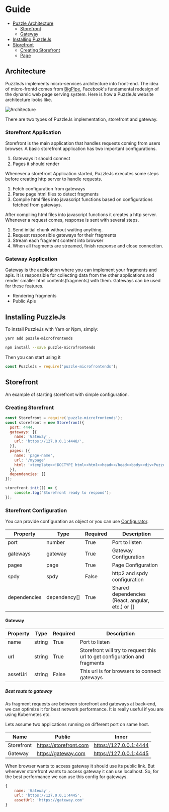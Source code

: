# Guide

* [Puzzle Architecture](#architecture)
    * [Storefront](#storefront-application)
    * [Gateway](#gateway-application)
* [Installing PuzzleJs](#installing-puzzlejs)
* [Storefront](#storefront)
    * [Creating Storefront](#creating-storefront)
    * [Page](#page)

## Architecture

PuzzleJs implements micro-services architecture into front-end. The idea of micro-frontd comes from [BigPipe](https://www.facebook.com/notes/facebook-engineering/bigpipe-pipelining-web-pages-for-high-performance/389414033919/), Facebook's fundamental redesign of the dynamic web page serving system. Here is how a PuzzleJs website architecture looks like.

![Architecture](https://i.gyazo.com/647c7733aa6fb47839037d3fab2d3ee0.png)

There are two types of PuzzleJs implementation, storefront and gateway.

### Storefront Application

Storefront is the main application that handles requests coming from users browser. A basic storefront application has two important configurations.

1. Gateways it should connect
2. Pages it should render

Whenever a storefront Application started, PuzzleJs executes some steps before creating http server to handle requests.

1. Fetch configuration from gateways
2. Parse page html files to detect fragments
3. Compile html files into javascript functions based on configurations fetched from gateways.

After compiling html files into javascript functions it creates a http server. Whenever a request comes, response is sent with several steps.

1. Send initial chunk without waiting anything.
2. Request responsible gateways for their fragments
3. Stream each fragment content into browser
4. When all fragments are streamed, finish response and close connection.

### Gateway Application

Gateway is the application where you can implement your fragments and apis. It is responsible for collecting data from the other applications and render smaller html contents(fragments) with them. Gateways can be used for these features.

* Rendering fragments
* Public Apis

## Installing PuzzleJs

To install PuzzleJs with Yarn or Npm, simply:

```bash
yarn add puzzle-microfrontends
```

```bash
npm install --save puzzle-microfrontends
```

Then you can start using it

```js
const PuzzleJs = require('puzzle-microfrontends');
```

## Storefront
An example of starting storefront with simple configuration.

### Creating Storefront
```js
const Storefront = require('puzzle-microfrontends');
const storefront = new Storefront({
  port: 4444,
  gateways: [{
    name: 'Gateway',
    url: 'https://127.0.0.1:4448/',
  }],
  pages: [{
    name: 'page-name',
    url: '/mypage'
    html: '<template><!DOCTYPE html><html><head></head><body><div>PuzzeJs</div><fragment from="Gateway" name="example"></fragment></body></html></template>'
  }],
  dependencies: []
});

storefront.init(() => {
    console.log('Storefront ready to respond');
});
```
### Storefront Configuration
You can provide configuration as object or you can use [Configurator](#configurator).

| Property | Type | Required | Description |
|-|-|-|-|
| port | number | True | Port to listen |
| gateways | gateway | True | Gateway Configuration |
| pages | page | True | Page Configuration |
| spdy | spdy | False | http2 and spdy configuration |
| dependencies | dependency[] | True | Shared dependencies (React, angular, etc.) or [] |

#### Gateway

| Property | Type | Required | Description |
|-|-|-|-|
| name | string | True | Port to listen |
| url | string | True | Storefront will try to request this url to get configuration and fragments |
| assetUrl | string | False | This url is for browsers to connect gateways |

##### Best route to gateway
As fragment requests are between storefront and gateways at back-end, we can optimize it for best network performance. It is really useful if you are using Kubernetes etc.

Lets assume two applications running on different port on same host.

| Name | Public | Inner |
| - | - | - |
| Storefront | https://storefront.com | https://127.0.0.1:4444 |
| Gateway | https://gateway.com | https://127.0.0.1:4445 |

When browser wants to access gateway it should use its public link. But whenever storefront wants to access gateway it can use localhost. So, for the best performance we can use this config for gateways.
```js
{
    name: 'Gateway',
    url: 'https://127.0.0.1:4445',
    assetUrl: 'https://gateway.com'
}
```




